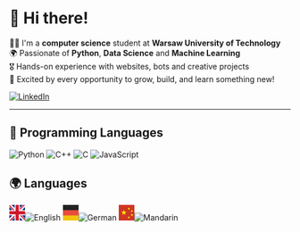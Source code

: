 # 👋 Hi there!


👨‍🦰 I'm a **computer science** student at **Warsaw University of Technology**  
🌍 Passionate of **Python**, **Data Science** and **Machine Learning**  
🎖️ Hands-on experience with websites, bots and creative projects  
🚀 Excited by every opportunity to grow, build, and learn something new!  

[![LinkedIn](https://img.shields.io/badge/LinkedIn-blue?style=for-the-badge&logo=linkedin)](https://www.linkedin.com/in/tomasz-pawlaczyk/)

---

## 🧠 Programming Languages

![Python](https://img.shields.io/badge/Python-3d7ce3?style=for-the-badge&logo=python&logoColor=white)
![C++](https://img.shields.io/badge/C++-00599C?style=for-the-badge&logo=c%2B%2B&logoColor=white)
![C](https://img.shields.io/badge/C-00599C?style=for-the-badge&logo=c&logoColor=white)
![JavaScript](https://img.shields.io/badge/JavaScript-F7DF1E?style=for-the-badge&logo=javascript&logoColor=black)




## 🌍 Languages

 


<img src="img/uk2.png" width="28" height="28" alt="UK flag" />![English](https://img.shields.io/badge/-English-0071bd?style=for-the-badge)
<img src="img/german.png" width="28" height="28" alt="UK flag" />![German](https://img.shields.io/badge/-German-696969?style=for-the-badge)
<img src="img/china.png" width="28" height="28" alt="UK flag" />![Mandarin](https://img.shields.io/badge/-Chinese-cf3723?style=for-the-badge)

[//]: # (![English]&#40;https://img.shields.io/badge/-English-blue?style=for-the-badge&logo=google&logoColor=white&#41;)



<br><br><br><br><br><br><br><br><br><br>


[//]: # (<style>)

[//]: # (.badge {)

[//]: # (  display: inline-flex;)

[//]: # (  align-items: center;)

[//]: # (  color: white;)

[//]: # (  font-weight: 600;)

[//]: # (  font-family: Arial, sans-serif;)

[//]: # (  font-size: 14px;)

[//]: # (  letter-spacing: 0.08em;)

[//]: # (  padding: 5px 12px;)

[//]: # (  border-radius: 4px;)

[//]: # (  user-select: none;)

[//]: # (  box-shadow: 0 1px 2px rgba&#40;0,0,0,0.2&#41;;)

[//]: # (})

[//]: # ()
[//]: # (.badge img {)

[//]: # (  width: 18px;)

[//]: # (  height: 18px;)

[//]: # (  margin-right: 8px;)

[//]: # (  object-fit: cover;)

[//]: # (})

[//]: # ()
[//]: # (.badge.english {)

[//]: # (  background-color: #3074e3; )

[//]: # (})

[//]: # (.badge.mandarin {)

[//]: # (  background-color: #2b2b2b;)

[//]: # (})

[//]: # (.badge.german {)

[//]: # (  background-color: #f0ad4e;)

[//]: # (})

[//]: # (</style>)

[//]: # ()
[//]: # ()
[//]: # (<span class="badge english">)

[//]: # (  <img src="img/uk.png" alt="UK flag" />)

[//]: # (  English)

[//]: # (</span>)

[//]: # (<span class="badge german">)

[//]: # (  <img src="img/german.png" alt="Germany flag" />)

[//]: # (  Deutsch)

[//]: # (</span>)

[//]: # (<span class="badge mandarin">)

[//]: # (  <img src="img/china.png" alt="Spain flag" />)

[//]: # (  Mandarin)

[//]: # (</span>)
